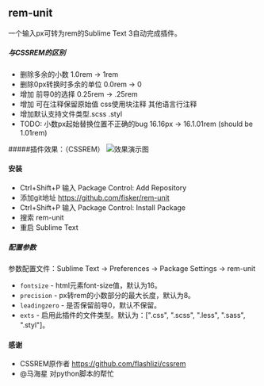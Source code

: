 rem-unit
-------------
一个输入px可转为rem的Sublime Text 3自动完成插件。

##### 与CSSREM的区别
* 删除多余的小数 1.0rem -> 1rem
* 删除0px转换时多余的单位 0.0rem -> 0
* 增加 前导0的选择 0.25rem -> .25rem
* 增加 可在注释保留原始值 css使用块注释 其他语言行注释
* 增加默认支持文件类型.scss .styl
* TODO: 小数px起始替换位置不正确的bug 16.16px -> 16.1.01rem (should be 1.01rem)

#####插件效果：（CSSREM）
![效果演示图](cssrem.gif)

#### 安装
* Ctrl+Shift+P 输入 Package Control: Add Repository
* 添加git地址 https://github.com/fisker/rem-unit
* Ctrl+Shift+P 输入 Package Control: Install Package
* 搜索 rem-unit
* 重启 Sublime Text

##### 配置参数

参数配置文件：Sublime Text -> Preferences -> Package Settings -> rem-unit

* `fontsize` - html元素font-size值，默认为16。
* `precision` - px转rem的小数部分的最大长度，默认为8。
* `leadingzero` - 是否保留前导0，默认不保留。
* `exts` - 启用此插件的文件类型。默认为：[".css", ".scss", ".less", ".sass", ".styl"]。

#### 感谢
* CSSREM原作者 https://github.com/flashlizi/cssrem
* @马海星 对python脚本的帮忙
